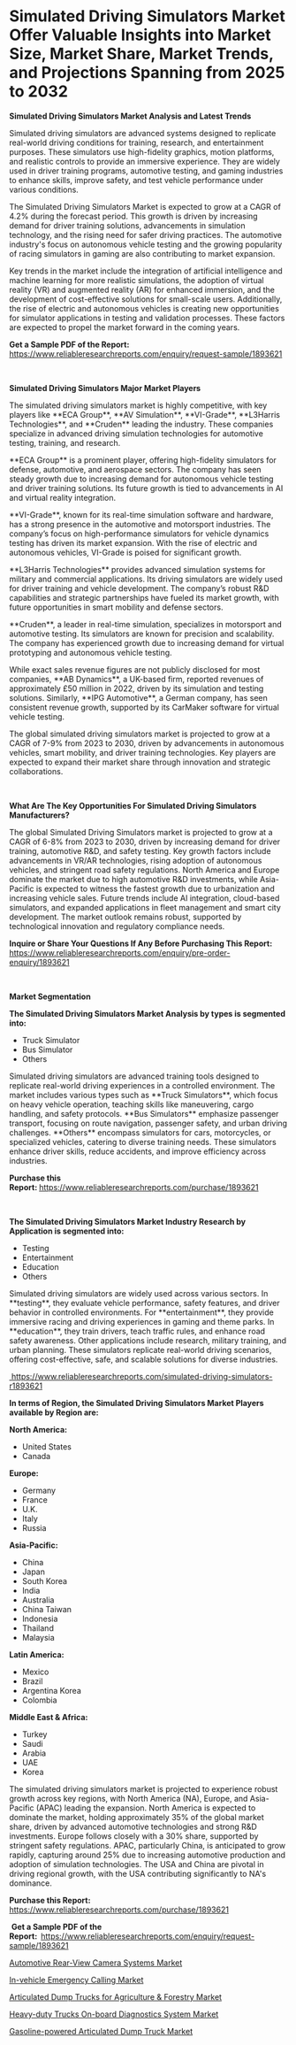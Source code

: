<p><h1>Simulated Driving Simulators Market Offer Valuable Insights into Market Size, Market Share, Market Trends, and Projections Spanning from 2025 to 2032</h1></p><p><strong>Simulated Driving Simulators Market Analysis and Latest Trends</strong></p>
<p><p>Simulated driving simulators are advanced systems designed to replicate real-world driving conditions for training, research, and entertainment purposes. These simulators use high-fidelity graphics, motion platforms, and realistic controls to provide an immersive experience. They are widely used in driver training programs, automotive testing, and gaming industries to enhance skills, improve safety, and test vehicle performance under various conditions.</p><p>The Simulated Driving Simulators Market is expected to grow at a CAGR of 4.2% during the forecast period. This growth is driven by increasing demand for driver training solutions, advancements in simulation technology, and the rising need for safer driving practices. The automotive industry's focus on autonomous vehicle testing and the growing popularity of racing simulators in gaming are also contributing to market expansion.</p><p>Key trends in the market include the integration of artificial intelligence and machine learning for more realistic simulations, the adoption of virtual reality (VR) and augmented reality (AR) for enhanced immersion, and the development of cost-effective solutions for small-scale users. Additionally, the rise of electric and autonomous vehicles is creating new opportunities for simulator applications in testing and validation processes. These factors are expected to propel the market forward in the coming years.</p></p>
<p><strong>Get a Sample PDF of the Report:&nbsp;</strong> <a href="https://www.reliableresearchreports.com/enquiry/request-sample/1893621?utm_campaign=7&utm_medium=2&utm_source=Github&utm_content=ia&utm_term=24012025&utm_id=simulated-driving-simulators">https://www.reliableresearchreports.com/enquiry/request-sample/1893621</a></p>
<p>&nbsp;</p>
<p><strong>Simulated Driving Simulators Major Market Players</strong></p>
<p><p>The simulated driving simulators market is highly competitive, with key players like **ECA Group**, **AV Simulation**, **VI-Grade**, **L3Harris Technologies**, and **Cruden** leading the industry. These companies specialize in advanced driving simulation technologies for automotive testing, training, and research.</p><p>**ECA Group** is a prominent player, offering high-fidelity simulators for defense, automotive, and aerospace sectors. The company has seen steady growth due to increasing demand for autonomous vehicle testing and driver training solutions. Its future growth is tied to advancements in AI and virtual reality integration.</p><p>**VI-Grade**, known for its real-time simulation software and hardware, has a strong presence in the automotive and motorsport industries. The company’s focus on high-performance simulators for vehicle dynamics testing has driven its market expansion. With the rise of electric and autonomous vehicles, VI-Grade is poised for significant growth.</p><p>**L3Harris Technologies** provides advanced simulation systems for military and commercial applications. Its driving simulators are widely used for driver training and vehicle development. The company’s robust R&D capabilities and strategic partnerships have fueled its market growth, with future opportunities in smart mobility and defense sectors.</p><p>**Cruden**, a leader in real-time simulation, specializes in motorsport and automotive testing. Its simulators are known for precision and scalability. The company has experienced growth due to increasing demand for virtual prototyping and autonomous vehicle testing.</p><p>While exact sales revenue figures are not publicly disclosed for most companies, **AB Dynamics**, a UK-based firm, reported revenues of approximately £50 million in 2022, driven by its simulation and testing solutions. Similarly, **IPG Automotive**, a German company, has seen consistent revenue growth, supported by its CarMaker software for virtual vehicle testing.</p><p>The global simulated driving simulators market is projected to grow at a CAGR of 7-9% from 2023 to 2030, driven by advancements in autonomous vehicles, smart mobility, and driver training technologies. Key players are expected to expand their market share through innovation and strategic collaborations.</p></p>
<p>&nbsp;</p>
<p><strong>What Are The Key Opportunities For Simulated Driving Simulators Manufacturers?</strong></p>
<p><p>The global Simulated Driving Simulators market is projected to grow at a CAGR of 6-8% from 2023 to 2030, driven by increasing demand for driver training, automotive R&D, and safety testing. Key growth factors include advancements in VR/AR technologies, rising adoption of autonomous vehicles, and stringent road safety regulations. North America and Europe dominate the market due to high automotive R&D investments, while Asia-Pacific is expected to witness the fastest growth due to urbanization and increasing vehicle sales. Future trends include AI integration, cloud-based simulators, and expanded applications in fleet management and smart city development. The market outlook remains robust, supported by technological innovation and regulatory compliance needs.</p></p>
<p><strong>Inquire or Share Your Questions If Any Before Purchasing This Report:</strong> <a href="https://www.reliableresearchreports.com/enquiry/pre-order-enquiry/1893621?utm_campaign=7&utm_medium=2&utm_source=Github&utm_content=ia&utm_term=24012025&utm_id=simulated-driving-simulators">https://www.reliableresearchreports.com/enquiry/pre-order-enquiry/1893621</a></p>
<p>&nbsp;</p>
<p><strong>Market Segmentation</strong></p>
<p><strong>The Simulated Driving Simulators Market Analysis by types is segmented into:</strong></p>
<p><ul><li>Truck Simulator</li><li>Bus Simulator</li><li>Others</li></ul></p>
<p><p>Simulated driving simulators are advanced training tools designed to replicate real-world driving experiences in a controlled environment. The market includes various types such as **Truck Simulators**, which focus on heavy vehicle operation, teaching skills like maneuvering, cargo handling, and safety protocols. **Bus Simulators** emphasize passenger transport, focusing on route navigation, passenger safety, and urban driving challenges. **Others** encompass simulators for cars, motorcycles, or specialized vehicles, catering to diverse training needs. These simulators enhance driver skills, reduce accidents, and improve efficiency across industries.</p></p>
<p><strong>Purchase this Report:&nbsp;</strong><a href="https://www.reliableresearchreports.com/purchase/1893621?utm_campaign=7&utm_medium=2&utm_source=Github&utm_content=ia&utm_term=24012025&utm_id=simulated-driving-simulators">https://www.reliableresearchreports.com/purchase/1893621</a></p>
<p>&nbsp;</p>
<p><strong>The Simulated Driving Simulators Market Industry Research by Application is segmented into:</strong></p>
<p><ul><li>Testing</li><li>Entertainment</li><li>Education</li><li>Others</li></ul></p>
<p><p>Simulated driving simulators are widely used across various sectors. In **testing**, they evaluate vehicle performance, safety features, and driver behavior in controlled environments. For **entertainment**, they provide immersive racing and driving experiences in gaming and theme parks. In **education**, they train drivers, teach traffic rules, and enhance road safety awareness. Other applications include research, military training, and urban planning. These simulators replicate real-world driving scenarios, offering cost-effective, safe, and scalable solutions for diverse industries.</p></p>
<p><a href="https://www.reliableresearchreports.com/simulated-driving-simulators-r1893621?utm_campaign=7&utm_medium=2&utm_source=Github&utm_content=ia&utm_term=24012025&utm_id=simulated-driving-simulators">&nbsp;https://www.reliableresearchreports.com/simulated-driving-simulators-r1893621</a></p>
<p><strong>In terms of Region, the Simulated Driving Simulators Market Players available by Region are:</strong></p>
<p>
    <p> <strong> North America: </strong>
        <ul>
            <li>United States</li>
            <li>Canada</li>
        </ul>
        </p> 
    <p> <strong> Europe: </strong>
        <ul>
            <li>Germany</li>
            <li>France</li>
            <li>U.K.</li>
            <li>Italy</li>
            <li>Russia</li>
        </ul>
        </p> 
    <p> <strong> Asia-Pacific: </strong>
        <ul>
            <li>China</li>
            <li>Japan</li>
            <li>South Korea</li>
            <li>India</li>
            <li>Australia</li>
            <li>China Taiwan</li>
            <li>Indonesia</li>
            <li>Thailand</li>
            <li>Malaysia</li>
        </ul>
        </p> 
    <p> <strong> Latin America: </strong>
        <ul>
            <li>Mexico</li>
            <li>Brazil</li>
            <li>Argentina Korea</li>
            <li>Colombia</li>
        </ul>
        </p> 
    <p> <strong> Middle East & Africa: </strong>
        <ul>
            <li>Turkey</li>
            <li>Saudi</li>
            <li>Arabia</li>
            <li>UAE</li>
            <li>Korea</li>
        </ul>
    </p>
    </p>
<p><p>The simulated driving simulators market is projected to experience robust growth across key regions, with North America (NA), Europe, and Asia-Pacific (APAC) leading the expansion. North America is expected to dominate the market, holding approximately 35% of the global market share, driven by advanced automotive technologies and strong R&D investments. Europe follows closely with a 30% share, supported by stringent safety regulations. APAC, particularly China, is anticipated to grow rapidly, capturing around 25% due to increasing automotive production and adoption of simulation technologies. The USA and China are pivotal in driving regional growth, with the USA contributing significantly to NA's dominance.</p></p>
<p><strong>Purchase this Report: </strong><a href="https://www.reliableresearchreports.com/purchase/1893621?utm_campaign=7&utm_medium=2&utm_source=Github&utm_content=ia&utm_term=24012025&utm_id=simulated-driving-simulators">https://www.reliableresearchreports.com/purchase/1893621</a></p>
<p>&nbsp;<strong>Get a Sample PDF of the Report:&nbsp;&nbsp;</strong><a href="https://www.reliableresearchreports.com/enquiry/request-sample/1893621?utm_campaign=7&utm_medium=2&utm_source=Github&utm_content=ia&utm_term=24012025&utm_id=simulated-driving-simulators">https://www.reliableresearchreports.com/enquiry/request-sample/1893621</a></p>
<p><strong></strong></p>
<p><p><a href="https://github.com/FahadAhmed223/Market-Research-Report-List-1/blob/main/automotive-rear-view-camera-systems-market.md?utm_campaign=7&utm_medium=2&utm_source=Github&utm_content=ia&utm_term=24012025&utm_id=simulated-driving-simulators">Automotive Rear-View Camera Systems Market</a></p><p><a href="https://github.com/CliffMedina6/Market-Research-Report-List-7/blob/main/in-vehicle-emergency-calling-market.md?utm_campaign=7&utm_medium=2&utm_source=Github&utm_content=ia&utm_term=24012025&utm_id=simulated-driving-simulators">In-vehicle Emergency Calling Market</a></p><p><a href="https://github.com/angelajermaine/Market-Research-Report-List-5/blob/main/articulated-dump-trucks-for-agriculture-forestry-market.md?utm_campaign=7&utm_medium=2&utm_source=Github&utm_content=ia&utm_term=24012025&utm_id=simulated-driving-simulators">Articulated Dump Trucks for Agriculture & Forestry Market</a></p><p><a href="https://github.com/provorikovar/Market-Research-Report-List-7/blob/main/heavy-duty-trucks-on-board-diagnostics-system-market.md?utm_campaign=7&utm_medium=2&utm_source=Github&utm_content=ia&utm_term=24012025&utm_id=simulated-driving-simulators">Heavy-duty Trucks On-board Diagnostics System Market</a></p><p><a href="https://github.com/NargisHussain432/Market-Research-Report-List-1/blob/main/gasoline-powered-articulated-dump-truck-market.md?utm_campaign=7&utm_medium=2&utm_source=Github&utm_content=ia&utm_term=24012025&utm_id=simulated-driving-simulators">Gasoline-powered Articulated Dump Truck Market</a></p></p>